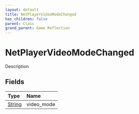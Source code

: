 ```yaml
---
layout: default
title: NetPlayerVideoModeChanged
has_children: false
parent: Class
grand_parent: Game Reflection
---
```

# NetPlayerVideoModeChanged
Description 

## Fields

| Type | Name |
|:----------|:--------------|
| [String](/riftbreaker-wiki/docs/game-reflection/components/string/) | video_mode |

